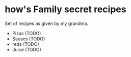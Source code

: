 # how's Family secret recipes

Set of recipes as given by my grandma.

- Pizas (TODO)
- Sauses (TODO)
- reds (TODO)
- Juice  (TODO)

